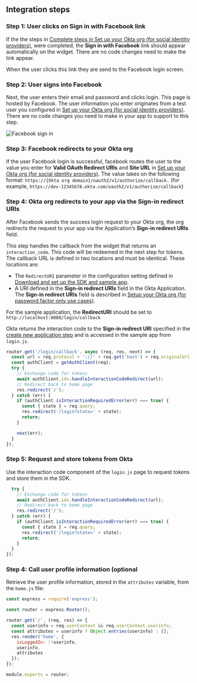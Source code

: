 ## Integration steps

### Step 1: User clicks on Sign in with Facebook link

If the the steps in
[Complete steps in Set up your Okta org (for social identity providers)](/docs/guides/oie-embedded-widget-use-cases/nodejs/oie-embedded-widget-use-case-sign-in-soc-idp/#step-2-complete-steps-in-set-up-your-okta-org-for-social-identity-providers),
were completed, the **Sign in with Facebook** link should
appear automatically on the widget. There are no code changes
need to make the link appear.

When the user clicks this link they are send to the Facebook login screen.

### Step 2: User signs into Facebook

Next, the user enters their email and password and clicks login.
This page is hosted by Facebook. The user information you enter originates
from  a test user you configured in
[Set up your Okta org (for social identity providers)](/docs/guides/oie-embedded-common-org-setup/nodejs/main/#set-up-your-okta-org-for-social-identity-providers). There are no code changes
you need to make in your app to support to this step.

<div class="common-image-format">

![Facebook sign in](/img/oie-embedded-sdk/oie-embedded-sdk-use-case-social-sign-in-fb-login.png
 "Facebook sign in")

</div>

### Step 3: Facebook redirects to your Okta org
If the user Facebook login is successful, facebook routes the user to the value you enter for **Valid OAuth Redirect URIs** and **Site URL** in
[Set up your Okta org (for social identity providers)](/docs/guides/oie-embedded-common-org-setup/nodejs/main/#set-up-your-okta-org-for-social-identity-providers).
The value takes on the following format:  `https://{Okta org domain}/oauth2/v1/authorize/callback.` (for example, `https://dev-12345678.okta.com/oauth2/v1/authorize/callback`)

### Step 4: Okta org redirects to your app via the Sign-in redirect URIs

After Facebook sends the success login request to your Okta org, the org
redirects the request to your app via the Application’s
**Sign-in redirect URIs** field.

This step handles the callback from the widget that
returns an `interaction_code`. This code will be redeemed in the
next step for tokens. The callback URL is defined in two locations
and must be identical. These locations are:

* The `RedirectURI` parameter in the configuration setting defined in
   [Download and set up the SDK and sample app](/docs/guides/oie-embedded-common-download-setup-app/nodejs/main/).
* A URI defined in the **Sign-in redirect URIs** field in the Okta
   Application. The **Sign-in redirect URIs** field is described in
   [Setup your Okta org (for password factor only use cases)](/docs/guides/oie-embedded-common-org-setup/nodejs/main/#set-up-your-okta-org-for-password-factor-only-use-cases).

For the sample application, the **RedirectURI** should be set to `http://localhost:8080/login/callback`

Okta returns the interaction code to the **Sign-in redirect URI** specified in the [create new application step](/docs/guides/oie-embedded-common-org-setup/nodejs/main/#step-4-create-new-application) and is accessed in the sample app from `login.js`.


```JavaScript
router.get('/login/callback', async (req, res, next) => {
  const url = req.protocol + '://' + req.get('host') + req.originalUrl;
  const authClient = getAuthClient(req);
  try {
    // Exchange code for tokens
    await authClient.idx.handleInteractionCodeRedirect(url);
    // Redirect back to home page
    res.redirect('/');
  } catch (err) {
    if (authClient.isInteractionRequiredError(err) === true) {
      const { state } = req.query;
      res.redirect('/login?state=' + state);
      return;
    }

    next(err);
  }
});
```

### Step 5: Request and store tokens from Okta

Use the interaction code component of the `login.js` page to request tokens and store them in the SDK.

```JavaScript
  try {
    // Exchange code for tokens
    await authClient.idx.handleInteractionCodeRedirect(url);
    // Redirect back to home page
    res.redirect('/');
  } catch (err) {
    if (authClient.isInteractionRequiredError(err) === true) {
      const { state } = req.query;
      res.redirect('/login?state=' + state);
      return;
    }
  }
});
```

### Step 4: Call user profile information (optional

Retrieve the user profile information, stored in the `attributes` variable, from the `home.js` file:

```JavaScript
const express = require('express');

const router = express.Router();

router.get('/', (req, res) => {
  const userinfo = req.userContext && req.userContext.userinfo;
  const attributes = userinfo ? Object.entries(userinfo) : [];
  res.render('home', {
    isLoggedIn: !!userinfo,
    userinfo,
    attributes
  });
});

module.exports = router;
```
